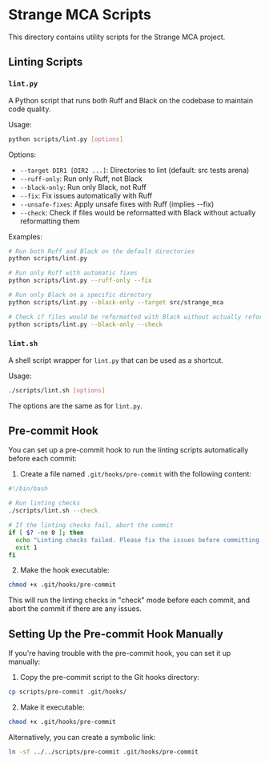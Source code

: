# Strange MCA Scripts

This directory contains utility scripts for the Strange MCA project.

## Linting Scripts

### `lint.py`

A Python script that runs both Ruff and Black on the codebase to maintain code quality.

Usage:
```bash
python scripts/lint.py [options]
```

Options:
- `--target DIR1 [DIR2 ...]`: Directories to lint (default: src tests arena)
- `--ruff-only`: Run only Ruff, not Black
- `--black-only`: Run only Black, not Ruff
- `--fix`: Fix issues automatically with Ruff
- `--unsafe-fixes`: Apply unsafe fixes with Ruff (implies --fix)
- `--check`: Check if files would be reformatted with Black without actually reformatting them

Examples:
```bash
# Run both Ruff and Black on the default directories
python scripts/lint.py

# Run only Ruff with automatic fixes
python scripts/lint.py --ruff-only --fix

# Run only Black on a specific directory
python scripts/lint.py --black-only --target src/strange_mca

# Check if files would be reformatted with Black without actually reformatting them
python scripts/lint.py --black-only --check
```

### `lint.sh`

A shell script wrapper for `lint.py` that can be used as a shortcut.

Usage:
```bash
./scripts/lint.sh [options]
```

The options are the same as for `lint.py`.

## Pre-commit Hook

You can set up a pre-commit hook to run the linting scripts automatically before each commit:

1. Create a file named `.git/hooks/pre-commit` with the following content:
```bash
#!/bin/bash

# Run linting checks
./scripts/lint.sh --check

# If the linting checks fail, abort the commit
if [ $? -ne 0 ]; then
  echo "Linting checks failed. Please fix the issues before committing."
  exit 1
fi
```

2. Make the hook executable:
```bash
chmod +x .git/hooks/pre-commit
```

This will run the linting checks in "check" mode before each commit, and abort the commit if there are any issues.

## Setting Up the Pre-commit Hook Manually

If you're having trouble with the pre-commit hook, you can set it up manually:

1. Copy the pre-commit script to the Git hooks directory:
```bash
cp scripts/pre-commit .git/hooks/
```

2. Make it executable:
```bash
chmod +x .git/hooks/pre-commit
```

Alternatively, you can create a symbolic link:
```bash
ln -sf ../../scripts/pre-commit .git/hooks/pre-commit
``` 